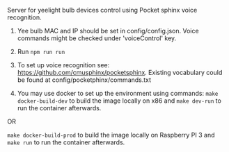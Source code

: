 Server for yeelight bulb devices control using Pocket sphinx voice recognition.

1. Yee bulb MAC and IP should be set in config/config.json. Voice commands might be checked under 'voiceControl' key.
2. Run `npm run run`
3. To set up voice recognition see: https://github.com/cmusphinx/pocketsphinx.
Existing vocabulary could be found at config/pocketphinx/commands.txt

4. You may use docker to set up the environment using commands:
 `make docker-build-dev` to build the image locally on x86 
 and `make dev-run` to run the container afterwards.
 
 OR 

 `make docker-build-prod` to build the image locally on Raspberry PI 3 
 and `make run` to run the container afterwards.